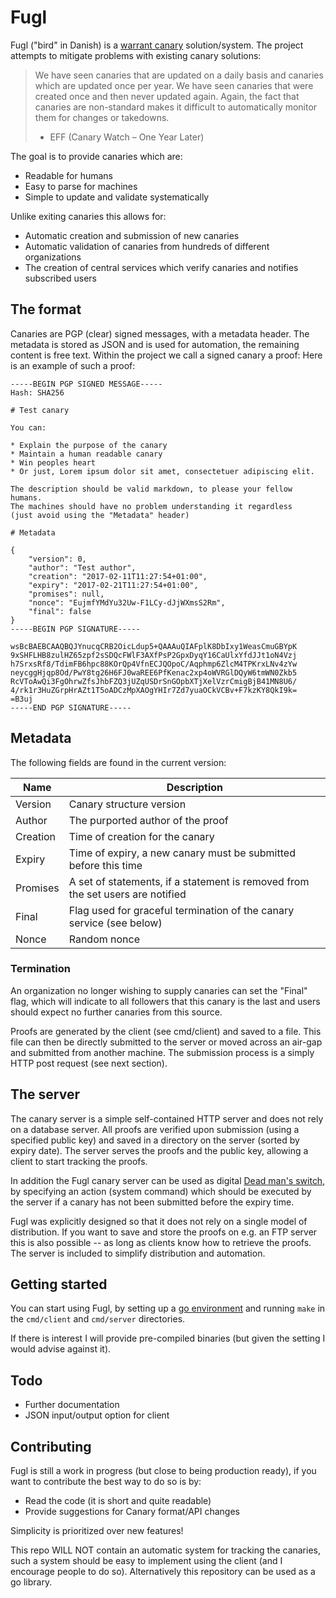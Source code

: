 # Fugl

Fugl ("bird" in Danish) is a [warrant canary](https://en.wikipedia.org/wiki/Warrant_canary) solution/system.
The project attempts to mitigate problems with existing canary solutions:

> We have seen canaries that are updated on a daily basis and canaries which are updated once per year.
> We have seen canaries that were created once and then never updated again.
> Again, the fact that canaries are non-standard makes it difficult to automatically monitor them for changes or takedowns.
>
> - EFF (Canary Watch – One Year Later)

The goal is to provide canaries which are:

- Readable for humans
- Easy to parse for machines
- Simple to update and validate systematically

Unlike exiting canaries this allows for:

- Automatic creation and submission of new canaries
- Automatic validation of canaries from hundreds of different organizations
- The creation of central services which verify canaries and notifies subscribed users

## The format

Canaries are PGP (clear) signed messages, with a metadata header.
The metadata is stored as JSON and is used for automation,
the remaining content is free text.
Within the project we call a signed canary a proof:
Here is an example of such a proof:

```
-----BEGIN PGP SIGNED MESSAGE-----
Hash: SHA256

# Test canary

You can:

* Explain the purpose of the canary
* Maintain a human readable canary
* Win peoples heart
* Or just, Lorem ipsum dolor sit amet, consectetuer adipiscing elit.

The description should be valid markdown, to please your fellow humans.
The machines should have no problem understanding it regardless
(just avoid using the "Metadata" header)

# Metadata

{
    "version": 0,
    "author": "Test author",
    "creation": "2017-02-11T11:27:54+01:00",
    "expiry": "2017-02-21T11:27:54+01:00",
    "promises": null,
    "nonce": "EujmfYMdYu32Uw-F1LCy-dJjWXmsS2Rm",
    "final": false
}
-----BEGIN PGP SIGNATURE-----

wsBcBAEBCAAQBQJYnucqCRB2OicLdup5+QAAAuQIAFplK8DbIxy1WeasCmuGBYpK
9xSHFLHB8zulHZ65zpf2sSDQcFWlF3AXfPsP2GpxDyqY16CaUlxYfdJJt1oN4Vzj
h7SrxsRf8/TdimFB6hpc88KOrQp4VfnECJQOpoC/Aqphmp6ZlcM4TPKrxLNv4zYw
neycggHjqp8Od/PwY8tg26H6FJ0waREE6PfKenac2xp4oWVRGlDQyW6tmWN0Zkb5
RcVToAwQi3FgOhrwZfsJhbFZQ3jUZqUSDrSnGOpbXTjXelVzrCmigBjB41MN8U6/
4/rk1r3HuZGrpHrAZt1T5oADCzMpXAOgYHIr7Zd7yuaOCkVCBv+F7kzKY8QkI9k=
=B3uj
-----END PGP SIGNATURE-----
```

## Metadata

The following fields are found in the current version:

Name     | Description
---------|-------------------------------------------------------------------------------
Version  | Canary structure version
Author   | The purported author of the proof
Creation | Time of creation for the canary
Expiry   | Time of expiry, a new canary must be submitted before this time
Promises | A set of statements, if a statement is removed from the set users are notified
Final    | Flag used for graceful termination of the canary service (see below)
Nonce    | Random nonce

### Termination

An organization no longer wishing to supply canaries can set the "Final" flag,
which will indicate to all followers that this canary is the last
and users should expect no further canaries from this source.

Proofs are generated by the client (see cmd/client) and saved to a file.
This file can then be directly submitted to the server or moved across an air-gap and submitted from another machine.
The submission process is a simply HTTP post request (see next section).

## The server

The canary server is a simple self-contained HTTP server and does not rely on a database server.
All proofs are verified upon submission (using a specified public key) and saved in a directory on the server (sorted by expiry date).
The server serves the proofs and the public key, allowing a client to start tracking the proofs.

In addition the Fugl canary server can be used as digital [Dead man's switch](https://en.wikipedia.org/wiki/Dead_man's_switch),
by specifying an action (system command) which should be executed by the server if a canary has not been submitted before the expiry time.

Fugl was explicitly designed so that it does not rely on a single model of distribution.
If you want to save and store the proofs on e.g. an FTP server this is also possible -- as long as clients know how to retrieve the proofs.
The server is included to simplify distribution and automation.

## Getting started

You can start using Fugl, by setting up a [go environment](https://golang.org/doc/install) and running `make` in the `cmd/client` and `cmd/server` directories.

If there is interest I will provide pre-compiled binaries (but given the setting I would advise against it).

## Todo

- Further documentation
- JSON input/output option for client

## Contributing

Fugl is still a work in progress (but close to being production ready),
if you want to contribute the best way to do so is by:

- Read the code (it is short and quite readable)
- Provide suggestions for Canary format/API changes

Simplicity is prioritized over new features!

This repo WILL NOT contain an automatic system for tracking the canaries,
such a system should be easy to implement using the client (and I encourage people to do so).
Alternatively this repository can be used as a go library.
